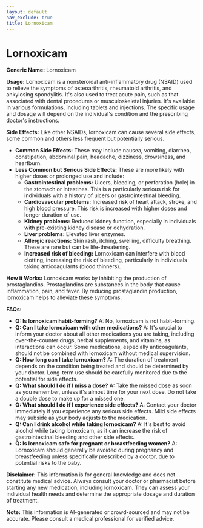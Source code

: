 ```yaml
---
layout: default
nav_exclude: true
title: Lornoxicam
---
```


# Lornoxicam

**Generic Name:** Lornoxicam

**Usage:** Lornoxicam is a nonsteroidal anti-inflammatory drug (NSAID) used to relieve the symptoms of osteoarthritis, rheumatoid arthritis, and ankylosing spondylitis.  It's also used to treat acute pain, such as that associated with dental procedures or musculoskeletal injuries.  It's available in various formulations, including tablets and injections.  The specific usage and dosage will depend on the individual's condition and the prescribing doctor's instructions.

**Side Effects:**  Like other NSAIDs, lornoxicam can cause several side effects, some common and others less frequent but potentially serious.

* **Common Side Effects:** These may include nausea, vomiting, diarrhea, constipation, abdominal pain, headache, dizziness, drowsiness, and heartburn.
* **Less Common but Serious Side Effects:**  These are more likely with higher doses or prolonged use and include:
    * **Gastrointestinal problems:**  Ulcers, bleeding, or perforation (hole) in the stomach or intestines.  This is a particularly serious risk for individuals with a history of ulcers or gastrointestinal bleeding.
    * **Cardiovascular problems:** Increased risk of heart attack, stroke, and high blood pressure.  This risk is increased with higher doses and longer duration of use.
    * **Kidney problems:**  Reduced kidney function, especially in individuals with pre-existing kidney disease or dehydration.
    * **Liver problems:**  Elevated liver enzymes.
    * **Allergic reactions:**  Skin rash, itching, swelling, difficulty breathing.  These are rare but can be life-threatening.
    * **Increased risk of bleeding:**  Lornoxicam can interfere with blood clotting, increasing the risk of bleeding, particularly in individuals taking anticoagulants (blood thinners).


**How it Works:** Lornoxicam works by inhibiting the production of prostaglandins.  Prostaglandins are substances in the body that cause inflammation, pain, and fever.  By reducing prostaglandin production, lornoxicam helps to alleviate these symptoms.


**FAQs:**

* **Q: Is lornoxicam habit-forming?**  A: No, lornoxicam is not habit-forming.
* **Q: Can I take lornoxicam with other medications?** A:  It's crucial to inform your doctor about all other medications you are taking, including over-the-counter drugs, herbal supplements, and vitamins, as interactions can occur.  Some medications, especially anticoagulants, should not be combined with lornoxicam without medical supervision.
* **Q: How long can I take lornoxicam?** A: The duration of treatment depends on the condition being treated and should be determined by your doctor.  Long-term use should be carefully monitored due to the potential for side effects.
* **Q: What should I do if I miss a dose?** A: Take the missed dose as soon as you remember, unless it's almost time for your next dose.  Do not take a double dose to make up for a missed one.
* **Q: What should I do if I experience side effects?** A: Contact your doctor immediately if you experience any serious side effects.  Mild side effects may subside as your body adjusts to the medication.
* **Q: Can I drink alcohol while taking lornoxicam?** A:  It's best to avoid alcohol while taking lornoxicam, as it can increase the risk of gastrointestinal bleeding and other side effects.
* **Q: Is lornoxicam safe for pregnant or breastfeeding women?** A:  Lornoxicam should generally be avoided during pregnancy and breastfeeding unless specifically prescribed by a doctor, due to potential risks to the baby.


**Disclaimer:** This information is for general knowledge and does not constitute medical advice.  Always consult your doctor or pharmacist before starting any new medication, including lornoxicam.  They can assess your individual health needs and determine the appropriate dosage and duration of treatment.


**Note:** This information is AI-generated or crowd-sourced and may not be accurate. Please consult a medical professional for verified advice.